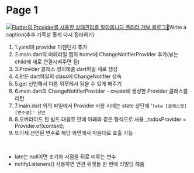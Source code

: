 # Page 1



​[![](https://kimiszero.tistory.com/favicon.ico)Flutter의 Provider를 사용한 상태관리를 알아봅니다.플러터 개발 블로그🐣](https://kimiszero.tistory.com/92)Write a caption​(추후 가독성 좋게 다시 정리하기)

1. 1.yaml에 provider 디펜던시 추가
2. 2.main.dart의 머테리얼 앱의 home에 ChangeNotifierProvider 추가(뷰는 child에 새로 연결시켜주면 됨)
3. 3.Provider 클래스 정의해줄 dart파일 새로 생성
4. 4.만든 dart파일의 class에 ChangeNotifier 상속
5. 5.get 선언해서 다른 위젯에서 읽을 수 있게 해주기
6. 6.main.dart의 ChangeNotifierProvider - create에 생성한 Provider 클래스를 리턴
7. 7.main.dart 외의 파일에서 Provider 사용 시에는 state 상단에 '`late [클래스명] [변수명]' 선언`
8. 8.오버라이드 된 빌드 대괄호 안에 아래와 같은 형식으로 사용 \_todosProvider = Provider.of(context);
9. 9.이제 선언된 변수로 해당 화면에서 마음대로 호출 가능

​

* late는 null이면 초기화 시점을 뒤로 미루는 변수
* notifyListeners() 사용하면 연관 위젯들 한 번에 리빌딩 해줌
